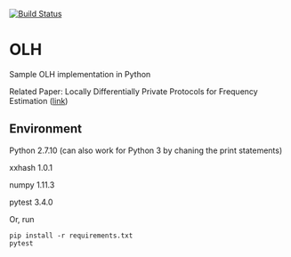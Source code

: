 [![Build Status](https://travis-ci.org/vvv214/OLH.png?branch=master)](https://travis-ci.org/vvv214/OLH)

# OLH
Sample OLH implementation in Python

Related Paper: Locally Differentially Private Protocols for Frequency Estimation 
([link](https://www.usenix.org/system/files/conference/usenixsecurity17/sec17-wang-tianhao.pdf))

## Environment
Python 2.7.10 (can also work for Python 3 by chaning the print statements)

xxhash 1.0.1

numpy 1.11.3

pytest 3.4.0

Or, run
```
pip install -r requirements.txt
pytest
```
